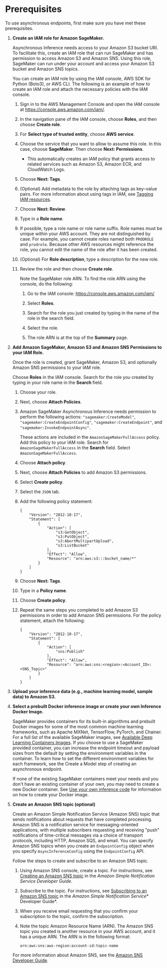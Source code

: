 # Prerequisites<a name="async-inference-create-endpoint-prerequisites"></a>

To use asynchronous endpoints, first make sure you have met these prerequisites\.

1. **Create an IAM role for Amazon SageMaker\.**

   Asynchronous Inference needs access to your Amazon S3 bucket URI\. To facilitate this, create an IAM role that can run SageMaker and has permission to access Amazon S3 and Amazon SNS\. Using this role, SageMaker can run under your account and access your Amazon S3 bucket and Amazon SNS topics\.

   You can create an IAM role by using the IAM console, AWS SDK for Python \(Boto3\), or AWS CLI\. The following is an example of how to create an IAM role and attach the necessary policies with the IAM console\.

   1. Sign in to the AWS Management Console and open the IAM console at [https://console\.aws\.amazon\.com/iam/](https://console.aws.amazon.com/iam/)\.

   1. In the navigation pane of the IAM console, choose **Roles**, and then choose **Create role**\.

   1. For **Select type of trusted entity**, choose **AWS service**\.

   1. Choose the service that you want to allow to assume this role\. In this case, choose **SageMaker**\. Then choose **Next: Permissions**\.
      + This automatically creates an IAM policy that grants access to related services such as Amazon S3, Amazon ECR, and CloudWatch Logs\.

   1. Choose **Next: Tags**\.

   1. \(Optional\) Add metadata to the role by attaching tags as key–value pairs\. For more information about using tags in IAM, see [Tagging IAM resources](https://docs.aws.amazon.com/IAM/latest/UserGuide/id_tags.html)\.

   1. Choose **Next: Review**\.

   1. Type in a **Role name**\. 

   1. If possible, type a role name or role name suffix\. Role names must be unique within your AWS account\. They are not distinguished by case\. For example, you cannot create roles named both `PRODROLE` and `prodrole`\. Because other AWS resources might reference the role, you cannot edit the name of the role after it has been created\.

   1. \(Optional\) For **Role description**, type a description for the new role\.

   1. Review the role and then choose **Create role**\.

      Note the SageMaker role ARN\. To find the role ARN using the console, do the following:

      1. Go to the IAM console: [https://console\.aws\.amazon\.com/iam/](https://console.aws.amazon.com/iam/)

      1. Select **Roles**\.

      1. Search for the role you just created by typing in the name of the role in the search field\.

      1. Select the role\.

      1. The role ARN is at the top of the **Summary** page\.

1. **Add Amazon SageMaker, Amazon S3 and Amazon SNS Permissions to your IAM Role\.**

   Once the role is created, grant SageMaker, Amazon S3, and optionally Amazon SNS permissions to your IAM role\.

   Choose **Roles** in the IAM console\. Search for the role you created by typing in your role name in the **Search** field\.

   1. Choose your role\.

   1. Next, choose **Attach Policies**\.

   1. Amazon SageMaker Asynchronous Inference needs permission to perform the following actions: `"sagemaker:CreateModel"`, `"sagemaker:CreateEndpointConfig"`, `"sagemaker:CreateEndpoint"`, and `"sagemaker:InvokeEndpointAsync"`\. 

      These actions are included in the `AmazonSageMakerFullAccess` policy\. Add this policy to your IAM role\. Search for `AmazonSageMakerFullAccess` in the **Search** field\. Select `AmazonSageMakerFullAccess`\.

   1. Choose **Attach policy**\.

   1. Next, choose **Attach Policies** to add Amazon S3 permissions\.

   1. Select **Create policy**\.

   1. Select the `JSON` tab\.

   1. Add the following policy statement:

      ```
      {
          "Version": "2012-10-17",
          "Statement": [
              {
                  "Action": [
                      "s3:GetObject",
                      "s3:PutObject",
                      "s3:AbortMultipartUpload",
                      "s3:ListBucket"  
                  ],
                  "Effect": "Allow",
                  "Resource": "arn:aws:s3:::bucket_name/*"
              }
          ]
      }
      ```

   1. Choose **Next: Tags**\.

   1. Type in a **Policy name**\.

   1. Choose **Create policy**\.

   1. Repeat the same steps you completed to add Amazon S3 permissions in order to add Amazon SNS permissions\. For the policy statement, attach the following:

      ```
      {
          "Version": "2012-10-17",
          "Statement": [
              {
                  "Action": [
                      "sns:Publish"
                  ],
                  "Effect": "Allow",
                  "Resource": "arn:aws:sns:<region>:<Account_ID>:<SNS_Topic>"
              }
          ]
      }
      ```

1. **Upload your inference data \(e\.g\., machine learning model, sample data\) to **Amazon S3**\.**

1. **Select a prebuilt Docker inference image or create your own Inference Docker Image\.**

   SageMaker provides containers for its built\-in algorithms and prebuilt Docker images for some of the most common machine learning frameworks, such as Apache MXNet, TensorFlow, PyTorch, and Chainer\. For a full list of the available SageMaker images, see [Available Deep Learning Containers Images](https://github.com/aws/deep-learning-containers/blob/master/available_images.md)\. If you choose to use a SageMaker provided container, you can increase the endpoint timeout and payload sizes from the default by setting the environment variables in the container\. To learn how to set the different environment variables for each framework, see the Create a Model step of creating an asynchronous endpoint\.

   If none of the existing SageMaker containers meet your needs and you don't have an existing container of your own, you may need to create a new Docker container\. See [Use your own inference code](your-algorithms-inference-main.md) for information on how to create your Docker image\.

1. **Create an Amazon SNS topic \(optional\)**

   Create an Amazon Simple Notification Service \(Amazon SNS\) topic that sends notifications about requests that have completed processing\. Amazon SNS is a notification service for messaging\-oriented applications, with multiple subscribers requesting and receiving "push" notifications of time\-critical messages via a choice of transport protocols, including HTTP, Amazon SQS, and email\. You can specify Amazon SNS topics when you create an `EndpointConfig` object when you specify `AsyncInferenceConfig` using the `EndpointConfig` API\. 

   Follow the steps to create and subscribe to an Amazon SNS topic\.

   1. Using Amazon SNS console, create a topic\. For instructions, see [Creating an Amazon SNS topic](https://docs.aws.amazon.com/sns/latest/dg/CreateTopic.html) in the *Amazon Simple Notification Service* *Developer Guide*\.

   1. Subscribe to the topic\. For instructions, see [Subscribing to an Amazon SNS topic](https://docs.aws.amazon.com/sns/latest/dg/sns-create-subscribe-endpoint-to-topic.html) in the *Amazon Simple Notification Service** Developer Guide*\.

   1. When you receive email requesting that you confirm your subscription to the topic, confirm the subscription\.

   1. Note the topic Amazon Resource Name \(ARN\)\. The Amazon SNS topic you created is another resource in your AWS account, and it has a unique ARN\. The ARN is in the following format:

      ```
      arn:aws:sns:aws-region:account-id:topic-name
      ```

   For more information about Amazon SNS, see the [Amazon SNS Developer Guide](https://docs.aws.amazon.com/sns/latest/dg/welcome.html)\.